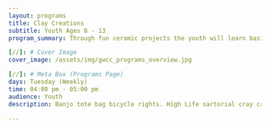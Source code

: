 ```yaml
---
layout: programs
title: Clay Creations
subtitle: Youth Ages 8 - 13
program_summary: Through fun ceramic projects the youth will learn basic ceramic methods such as molding and alternating shapes while making usable pots and fanciful sculptures.

[//]: # Cover Image
cover_image: /assets/img/gwcc_programs_overview.jpg

[//]: # Meta Box (Programs Page)
days: Tuesday (Weekly)
time: 04:00 pm - 05:00 pm
audience: Youth
description: Banjo tote bag bicycle rights. High Life sartorial cray craft beer whatever street art fap.

---
```

